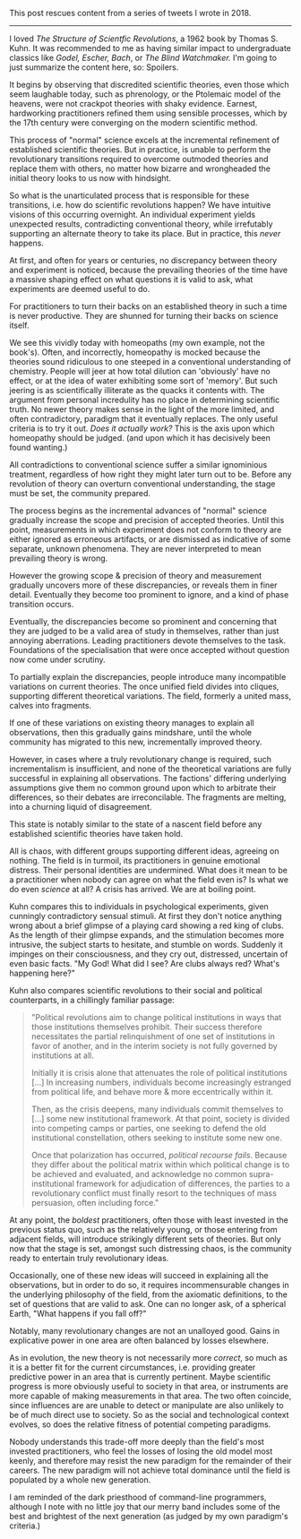 <!--
.. title: The Structure of Scientific Revolutions
.. slug: the-structure-of-scientific-revolutions
.. date: 2020-06-14 09:02:22 UTC-05:00
.. tags: book,writing,science,politics
.. category: 
.. link: 
.. description: 
.. type: text
-->

This post rescues content from a series of tweets I wrote in 2018.

---

I loved *The Structure of Scientfic Revolutions*, a 1962 book by Thomas S.
Kuhn. It was recommended to me as having similar impact to undergraduate
classics like *Godel, Escher, Bach*, or *The Blind Watchmaker.* I'm going
to just summarize the content here, so: Spoilers.

It begins by observing that discredited scientific theories, even those
which seem laughable today, such as phrenology, or the Ptolemaic model of the
heavens, were not crackpot theories with shaky evidence. Earnest, hardworking
practitioners refined them using sensible processes, which by the 17th century
were converging on the modern scientific method.

This process of "normal" science excels at the incremental refinement of
established scientific theories. But in practice, is unable to perform the
revolutionary transitions required to overcome outmoded theories and replace
them with others, no matter how bizarre and wrongheaded the initial theory
looks to us now with hindsight.

So what is the unarticulated process that is responsible for these
transitions, i.e. how do scientific revolutions happen? We have intuitive
visions of this occurring overnight. An individual experiment yields unexpected
results, contradicting conventional theory, while irrefutably supporting an
alternate theory to take its place. But in practice, this *never* happens.

At first, and often for years or centuries, no discrepancy between theory and
experiment is noticed, because the prevailing theories of the time have a
massive shaping effect on what questions it is valid to ask, what experiments
are deemed useful to do.

For practitioners to turn their backs on an established theory in such a time
is never productive. They are shunned for turning their backs on science
itself.

We see this vividly today with homeopaths (my own example, not the book's).
Often, and incorrectly, homeopathy is mocked because the theories sound
ridiculous to one steeped in a conventional understanding of chemistry.
People will jeer at how total dilution can 'obviously' have no effect,
or at the idea of water exhibiting some sort of 'memory'. But such jeering is
as scientifically illiterate as the quacks it contents with. The argument from
personal incredulity has no place in determining scientific truth. No newer
theory makes sense in the light of the more limited, and often contradictory,
paradigm that it eventually replaces. The only useful criteria is to try it
out. *Does it actually work?* This is the axis upon which homeopathy should be
judged. (and upon which it has decisively been found wanting.)

All contradictions to conventional science suffer a similar ignominious
treatment, regardless of how right they might later turn out to be. Before any
revolution of theory can overturn conventional understanding, the stage
must be set, the community prepared.

The process begins as the incremental advances of "normal" science gradually
increase the scope and precision of accepted theories. Until this point,
measurements in which experiment does not conform to theory are either ignored
as erroneous artifacts, or are dismissed as indicative of some separate,
unknown phenomena. They are never interpreted to mean prevailing theory is
wrong.

However the growing scope & precision of theory and measurement gradually
uncovers more of these discrepancies, or reveals them in finer detail.
Eventually they become too prominent to ignore, and a kind of phase transition
occurs.

Eventually, the discrepancies become so prominent and concerning that they
are judged to be a valid area of study in themselves, rather than just annoying
aberrations. Leading practitioners devote themselves to the task. Foundations
of the specialisation that were once accepted without question now come under
scrutiny.

To partially explain the discrepancies, people introduce many incompatible
variations on current theories. The once unified field divides into cliques,
supporting different theoretical variations. The field, formerly a united mass,
calves into fragments.

If one of these variations on existing theory manages to explain all
observations, then this gradually gains mindshare, until the whole community
has migrated to this new, incrementally improved theory.

However, in cases where a truly revolutionary change is required, such
incrementalism is insufficient, and none of the theoretical variations are
fully successful in explaining all observations. The factions' differing
underlying assumptions give them no common ground upon which to arbitrate their
differences, so their debates are irreconcilable. The fragments are melting,
into a churning liquid of disagreement.

This state is notably similar to the state of a nascent field before any
established scientific theories have taken hold.

All is chaos, with different groups supporting different ideas, agreeing on
nothing. The field is in turmoil, its practitioners in genuine emotional
distress. Their personal identities are undermined. What does it mean to be a
practitioner when nobody can agree on what the field even is? Is what we do
even *science* at all? A crisis has arrived. We are at boiling point.

Kuhn compares this to individuals in psychological experiments, given cunningly
contradictory sensual stimuli. At first they don't notice anything wrong about
a brief glimpse of a playing card showing a red king of clubs. As the length of
their glimpse expands, and the stimulation becomes more intrusive, the subject
starts to hesitate, and stumble on words. Suddenly it impinges on their
consciousness, and they cry out, distressed, uncertain of even basic facts. "My
God! What did I see? Are clubs always red? What's happening here?"

Kuhn also compares scientific revolutions to their social and political
counterparts, in a chillingly familiar passage:

> "Political revolutions aim to change political institutions in ways that
those institutions themselves prohibit. Their success therefore necessitates
the partial relinquishment of one set of institutions in favor of another, and
in the interim society is not fully governed by institutions at all.
>
> Initially it is crisis alone that attenuates the role of political
institutions [...] In increasing numbers, individuals become increasingly
estranged from political life, and behave more & more eccentrically within
it.
>
> Then, as the crisis deepens, many individuals commit themselves to [...] some
new institutional framework. At that point, society is divided into competing
camps or parties, one seeking to defend the old institutional constellation,
others seeking to institute some new one.
>
> Once that polarization has occurred, *political recourse fails*. Because
they differ about the political matrix within which political change is to be
achieved and evaluated, and acknowledge no common supra-institutional framework
for adjudication of differences, the parties to a revolutionary conflict must
finally resort to the techniques of mass persuasion, often including force."

At any point, the *boldest* practitioners, often those with least invested in
the previous status quo, such as the relatively young, or those entering from
adjacent fields, will introduce strikingly different sets of theories. But only
now that the stage is set, amongst such distressing chaos, is the community
ready to entertain truly revolutionary ideas.

Occasionally, one of these new ideas will succeed in explaining all the
observations, but in order to do so, it requires incommensurable changes in the
underlying philosophy of the field, from the axiomatic definitions, to the set
of questions that are valid to ask. One can no longer ask, of a spherical
Earth, "What happens if you fall off?"

Notably, many revolutionary changes are not an unalloyed good. Gains in
explicative power in one area are often balanced by losses elsewhere.

As in evolution, the new theory is not necessarily more *correct*, so much as
it is a better fit for the current circumstances, i.e. providing greater
predictive power in an area that is currently pertinent. Maybe scientific
progress is more obviously useful to society in that area, or instruments are
more capable of making measurements in that area. The two often coincide,
since influences are are unable to detect or manipulate are also unlikely to
be of much direct use to society. So as the social and technological context
evolves, so does the relative fitness of potential competing paradigms.

Nobody understands this trade-off more deeply than the field's most
invested practitioners, who feel the losses of losing the old model most
keenly, and therefore may resist the new paradigm for the remainder of their
careers. The new paradigm will not achieve total dominance until the field is
populated by a whole new generation.

I am reminded of the dark priesthood of command-line programmers, although
I note with no little joy that our merry band includes some of the best and
brightest of the next generation (as judged by my own paradigm's criteria.)

